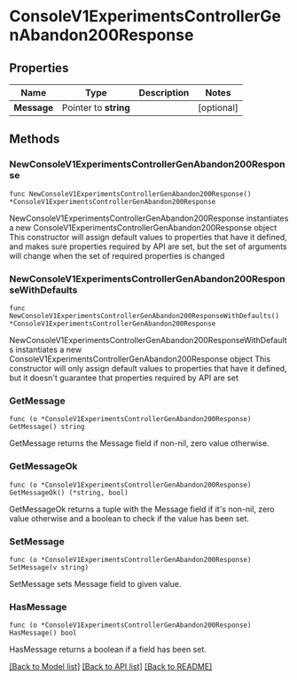 # ConsoleV1ExperimentsControllerGenAbandon200Response

## Properties

Name | Type | Description | Notes
------------ | ------------- | ------------- | -------------
**Message** | Pointer to **string** |  | [optional] 

## Methods

### NewConsoleV1ExperimentsControllerGenAbandon200Response

`func NewConsoleV1ExperimentsControllerGenAbandon200Response() *ConsoleV1ExperimentsControllerGenAbandon200Response`

NewConsoleV1ExperimentsControllerGenAbandon200Response instantiates a new ConsoleV1ExperimentsControllerGenAbandon200Response object
This constructor will assign default values to properties that have it defined,
and makes sure properties required by API are set, but the set of arguments
will change when the set of required properties is changed

### NewConsoleV1ExperimentsControllerGenAbandon200ResponseWithDefaults

`func NewConsoleV1ExperimentsControllerGenAbandon200ResponseWithDefaults() *ConsoleV1ExperimentsControllerGenAbandon200Response`

NewConsoleV1ExperimentsControllerGenAbandon200ResponseWithDefaults instantiates a new ConsoleV1ExperimentsControllerGenAbandon200Response object
This constructor will only assign default values to properties that have it defined,
but it doesn't guarantee that properties required by API are set

### GetMessage

`func (o *ConsoleV1ExperimentsControllerGenAbandon200Response) GetMessage() string`

GetMessage returns the Message field if non-nil, zero value otherwise.

### GetMessageOk

`func (o *ConsoleV1ExperimentsControllerGenAbandon200Response) GetMessageOk() (*string, bool)`

GetMessageOk returns a tuple with the Message field if it's non-nil, zero value otherwise
and a boolean to check if the value has been set.

### SetMessage

`func (o *ConsoleV1ExperimentsControllerGenAbandon200Response) SetMessage(v string)`

SetMessage sets Message field to given value.

### HasMessage

`func (o *ConsoleV1ExperimentsControllerGenAbandon200Response) HasMessage() bool`

HasMessage returns a boolean if a field has been set.


[[Back to Model list]](../README.md#documentation-for-models) [[Back to API list]](../README.md#documentation-for-api-endpoints) [[Back to README]](../README.md)



